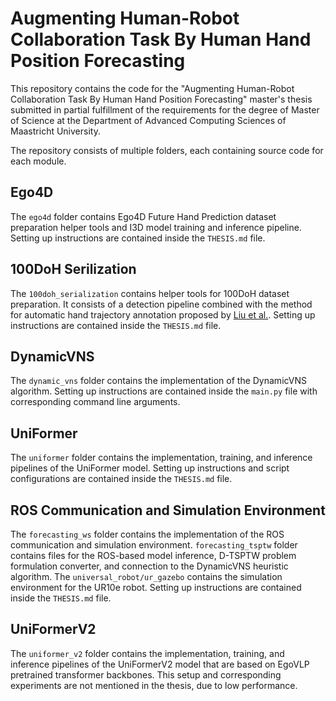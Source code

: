 # Augmenting Human-Robot Collaboration Task By Human Hand Position Forecasting

This repository contains the code for the "Augmenting Human-Robot Collaboration Task By Human Hand Position Forecasting" master's thesis submitted in partial fulfillment of the requirements for the degree of Master of Science at the Department of Advanced Computing Sciences of Maastricht University.

The repository consists of multiple folders, each containing source code for each module.

## Ego4D
The `ego4d` folder contains Ego4D Future Hand Prediction dataset preparation helper tools and I3D model training and inference pipeline. Setting up instructions are contained inside the `THESIS.md` file.

## 100DoH Serilization
The `100doh_serialization` contains helper tools for 100DoH dataset preparation. It consists of a detection pipeline combined with the method for automatic hand trajectory annotation proposed by [Liu et al.](https://arxiv.org/abs/2204.01696). Setting up instructions are contained inside the `THESIS.md` file.

## DynamicVNS
The `dynamic_vns` folder contains the implementation of the DynamicVNS algorithm. Setting up instructions are contained inside the `main.py` file with corresponding command line arguments.

## UniFormer
The `uniformer` folder contains the implementation, training, and inference pipelines of the UniFormer model. Setting up instructions and script configurations are contained inside the `THESIS.md` file.

## ROS Communication and Simulation Environment
The `forecasting_ws` folder contains the implementation of the ROS communication and simulation environment. `forecasting_tsptw` folder contains files for the ROS-based model inference, D-TSPTW problem formulation converter, and connection to the DynamicVNS heuristic algorithm. The `universal_robot/ur_gazebo` contains the simulation environment for the UR10e robot. Setting up instructions are contained inside the `THESIS.md` file.

## UniFormerV2
The `uniformer_v2` folder contains the implementation, training, and inference pipelines of the UniFormerV2 model that are based on EgoVLP pretrained transformer backbones. This setup and corresponding experiments are not mentioned in the thesis, due to low performance.